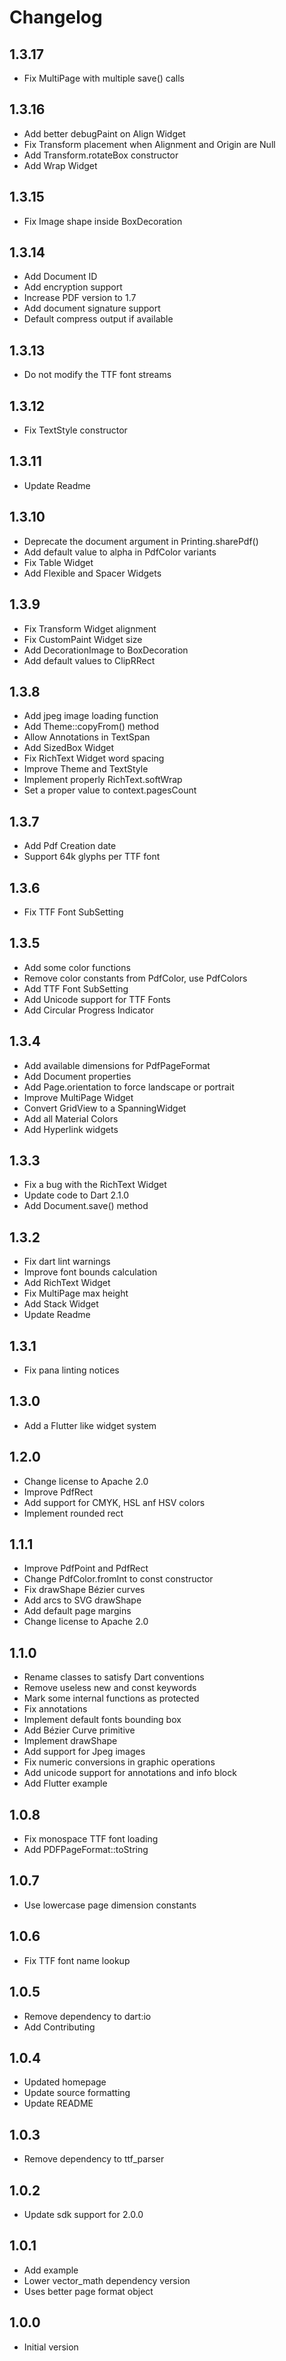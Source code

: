 # Changelog

## 1.3.17

* Fix MultiPage with multiple save() calls

## 1.3.16

* Add better debugPaint on Align Widget
* Fix Transform placement when Alignment and Origin are Null
* Add Transform.rotateBox constructor
* Add Wrap Widget

## 1.3.15

* Fix Image shape inside BoxDecoration

## 1.3.14

* Add Document ID
* Add encryption support
* Increase PDF version to 1.7
* Add document signature support
* Default compress output if available

## 1.3.13

* Do not modify the TTF font streams

## 1.3.12

* Fix TextStyle constructor

## 1.3.11

* Update Readme

## 1.3.10

* Deprecate the document argument in Printing.sharePdf()
* Add default value to alpha in PdfColor variants
* Fix Table Widget
* Add Flexible and Spacer Widgets

## 1.3.9

* Fix Transform Widget alignment
* Fix CustomPaint Widget size
* Add DecorationImage to BoxDecoration
* Add default values to ClipRRect

## 1.3.8

* Add jpeg image loading function
* Add Theme::copyFrom() method
* Allow Annotations in TextSpan
* Add SizedBox Widget
* Fix RichText Widget word spacing
* Improve Theme and TextStyle
* Implement properly RichText.softWrap
* Set a proper value to context.pagesCount

## 1.3.7

* Add Pdf Creation date
* Support 64k glyphs per TTF font

## 1.3.6

* Fix TTF Font SubSetting

## 1.3.5

* Add some color functions
* Remove color constants from PdfColor, use PdfColors
* Add TTF Font SubSetting
* Add Unicode support for TTF Fonts
* Add Circular Progress Indicator

## 1.3.4

* Add available dimensions for PdfPageFormat
* Add Document properties
* Add Page.orientation to force landscape or portrait
* Improve MultiPage Widget
* Convert GridView to a SpanningWidget
* Add all Material Colors
* Add Hyperlink widgets

## 1.3.3

* Fix a bug with the RichText Widget
* Update code to Dart 2.1.0
* Add Document.save() method

## 1.3.2

* Fix dart lint warnings
* Improve font bounds calculation
* Add RichText Widget
* Fix MultiPage max height
* Add Stack Widget
* Update Readme

## 1.3.1

* Fix pana linting notices

## 1.3.0

* Add a Flutter like widget system

## 1.2.0

* Change license to Apache 2.0
* Improve PdfRect
* Add support for CMYK, HSL anf HSV colors
* Implement rounded rect

## 1.1.1

* Improve PdfPoint and PdfRect
* Change PdfColor.fromInt to const constructor
* Fix drawShape Bézier curves
* Add arcs to SVG drawShape
* Add default page margins
* Change license to Apache 2.0

## 1.1.0

* Rename classes to satisfy Dart conventions
* Remove useless new and const keywords
* Mark some internal functions as protected
* Fix annotations
* Implement default fonts bounding box
* Add Bézier Curve primitive
* Implement drawShape
* Add support for Jpeg images
* Fix numeric conversions in graphic operations
* Add unicode support for annotations and info block
* Add Flutter example

## 1.0.8

* Fix monospace TTF font loading
* Add PDFPageFormat::toString

## 1.0.7

* Use lowercase page dimension constants

## 1.0.6

* Fix TTF font name lookup

## 1.0.5

* Remove dependency to dart:io
* Add Contributing

## 1.0.4

* Updated homepage
* Update source formatting
* Update README

## 1.0.3

* Remove dependency to ttf_parser

## 1.0.2

* Update sdk support for 2.0.0

## 1.0.1

* Add example
* Lower vector_math dependency version
* Uses better page format object

## 1.0.0

* Initial version
